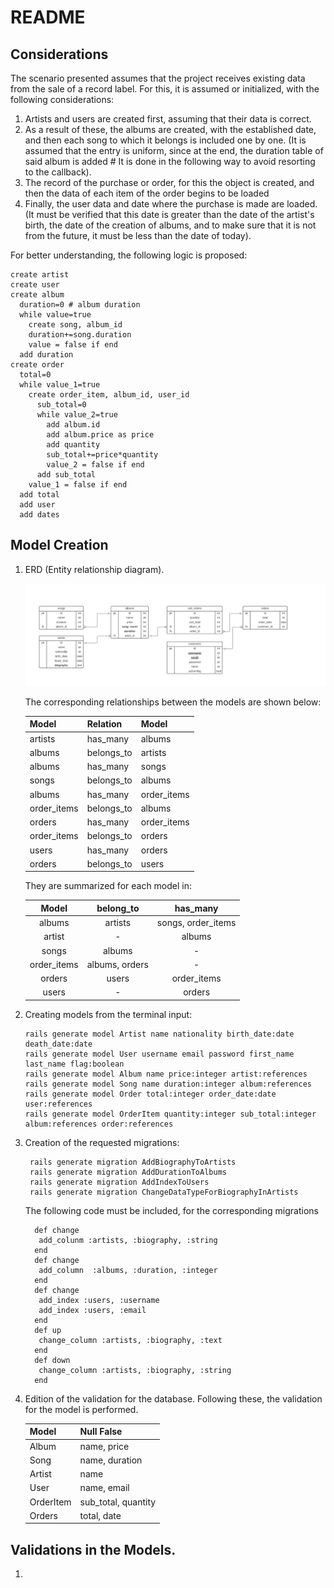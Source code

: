 # README

## Considerations

The scenario presented assumes that the project receives existing data from the sale of a record label.
For this, it is assumed or initialized, with the following considerations:

1. Artists and users are created first, assuming that their data is correct.
1. As a result of these, the albums are created, with the established date, and then each song to which it belongs is included one by one. (It is assumed that the entry is uniform, since at the end, the duration table of said album is added # It is done in the following way to avoid resorting to the callback).
1. The record of the purchase or order, for this the object is created, and then the data of each item of the order begins to be loaded
1. Finally, the user data and date where the purchase is made are loaded. (It must be verified that this date is greater than the date of the artist's birth, the date of the creation of albums, and to make sure that it is not from the future, it must be less than the date of today).

For better understanding, the following logic is proposed:

```
create artist
create user
create album
  duration=0 # album duration
  while value=true
    create song, album_id
    duration+=song.duration
    value = false if end
  add duration
create order
  total=0
  while value_1=true
    create order_item, album_id, user_id
      sub_total=0
      while value_2=true
        add album.id
        add album.price as price
        add quantity
        sub_total+=price*quantity
        value_2 = false if end
      add sub_total
    value_1 = false if end
  add total
  add user
  add dates
```

## Model Creation

1.  ERD (Entity relationship diagram).

    ![ERD](ERD.jpg)

    The corresponding relationships between the models are shown below:

    | Model       | Relation   | Model       |
    | :---------- | :--------- | :---------- |
    | artists     | has_many   | albums      |
    | albums      | belongs_to | artists     |
    | albums      | has_many   | songs       |
    | songs       | belongs_to | albums      |
    | albums      | has_many   | order_items |
    | order_items | belongs_to | albums      |
    | orders      | has_many   | order_items |
    | order_items | belongs_to | orders      |
    | users       | has_many   | orders      |
    | orders      | belongs_to | users       |

    They are summarized for each model in:

    |    Model    |   belong_to    |      has_many      |
    | :---------: | :------------: | :----------------: |
    |   albums    |    artists     | songs, order_items |
    |   artist    |       -        |       albums       |
    |    songs    |     albums     |         -          |
    | order_items | albums, orders |         -          |
    |   orders    |     users      |    order_items     |
    |    users    |       -        |       orders       |

1.  Creating models from the terminal input:

    ```
    rails generate model Artist name nationality birth_date:date death_date:date
    rails generate model User username email password first_name last_name flag:boolean
    rails generate model Album name price:integer artist:references
    rails generate model Song name duration:integer album:references
    rails generate model Order total:integer order_date:date user:references
    rails generate model OrderItem quantity:integer sub_total:integer album:references order:references
    ```

1.  Creation of the requested migrations:

    ```
     rails generate migration AddBiographyToArtists
     rails generate migration AddDurationToAlbums
     rails generate migration AddIndexToUsers
     rails generate migration ChangeDataTypeForBiographyInArtists
    ```

    The following code must be included, for the corresponding migrations

    ```
      def change
       add_colunm :artists, :biography, :string
      end
      def change
       add_column  :albums, :duration, :integer
      end
      def change
       add_index :users, :username
       add_index :users, :email
      end
      def up
       change_column :artists, :biography, :text
      end
      def down
       change_column :artists, :biography, :string
      end
    ```

1.  Edition of the validation for the database.
    Following these, the validation for the model is performed.

    | Model     | Null False          |
    | --------- | ------------------- |
    | Album     | name, price         |
    | Song      | name, duration      |
    | Artist    | name                |
    | User      | name, email         |
    | OrderItem | sub_total, quantity |
    | Orders    | total, date         |

## Validations in the Models.

1.
